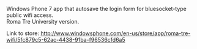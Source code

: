 
Windows Phone 7 app that autosave the login form for bluesocket-type public wifi access.  
Roma Tre University version.

Link to store:
http://www.windowsphone.com/en-us/store/app/roma-tre-wifi/5fc879c5-62ac-4438-91ba-f96536cfd6a5
